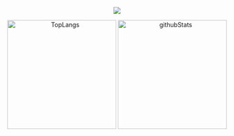 <p align="center">
  <a href="https://skillicons.dev">
    <img src="https://skillicons.dev/icons?i=git,github,githubactions,aws,gcp,kubernetes,docker,nginx,nodejs,ts,vue,jest,cypress,nestjs,mysql,prometheus,grafana" />
  </a>
</p>
<p align="center"> 
  <img alt="TopLangs" height="250px" src="https://github-readme-stats.vercel.app/api/top-langs/?username=a-puriy&theme=transparent&layout=compact"/>
  <img alt="githubStats" height="250px" src="https://github-readme-stats.vercel.app/api?username=a-puriy&theme=transparent&show_icons=ture"/>
</p>
